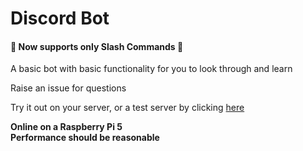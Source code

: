 # Discord Bot

#### 🎉 Now supports only Slash Commands 🎉


A basic bot with basic functionality for you to look through and learn

Raise an issue for questions


Try it out on your server, or a test server by clicking [here](https://discord.com/oauth2/authorize?client_id=868398798999793714&permissions=40551507811648&scope=bot)


**Online on a Raspberry Pi 5**<br>
**Performance should be reasonable**
